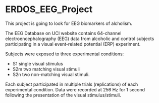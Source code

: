 # ERDOS_EEG_Project

This project is going to look for EEG biomarkers of alcholism. 

The EEG Database on UCI website contains 64-channel electroencephalography (EEG) data from alcoholic and control subjects participating in a visual event-related potential (ERP) experiment.  

Subjects were exposed to three experimental conditions: 
- S1 single visual stimulus
- S2m two matching visual stimuli
- S2n two non-matching visual stimuli.  

Each subject participated in multiple trials (replications) of each experimental condition. Data were recorded at 256 Hz for 1 second following the presentation of the visual stimulus/stimuli.



